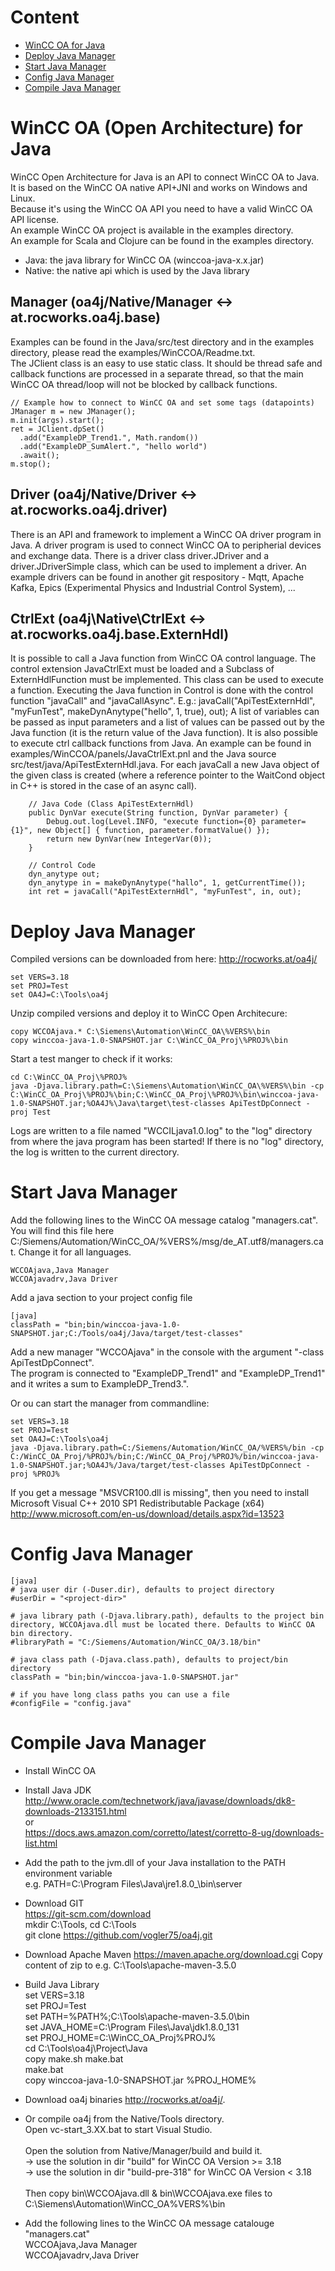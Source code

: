 # Content

- [WinCC OA for Java](#wincc-oa-open-architecture-for-java)
- [Deploy Java Manager](#deploy-java-manager)
- [Start Java Manager](#start-java-manager)
- [Config Java Manager](#config-java-manager)
- [Compile Java Manager](#compile-java-manager)

# WinCC OA (Open Architecture) for Java
WinCC Open Architecture for Java is an API to connect WinCC OA to Java.<br>
It is based on the WinCC OA native API+JNI and works on Windows and Linux.<br>
Because it's using the WinCC OA API you need to have a valid WinCC OA API license.<br>
An example WinCC OA project is available in the examples directory.<br>
An example for Scala and Clojure can be found in the examples directory.<br>
* Java: the java library for WinCC OA (winccoa-java-x.x.jar)
* Native: the native api which is used by the Java library

## Manager (oa4j/Native/Manager <-> at.rocworks.oa4j.base)<br>
Examples can be found in the Java/src/test directory and in the examples directory, please read the examples/WinCCOA/Readme.txt. <br>
The JClient class is an easy to use static class. It should be thread safe and callback functions are processed in a separate thread, so that the main WinCC OA thread/loop will not be blocked by callback functions.<br>
```
// Example how to connect to WinCC OA and set some tags (datapoints)
JManager m = new JManager();
m.init(args).start(); 
ret = JClient.dpSet()
  .add("ExampleDP_Trend1.", Math.random())
  .add("ExampleDP_SumAlert.", "hello world")
  .await();
m.stop();
```

## Driver (oa4j/Native/Driver <-> at.rocworks.oa4j.driver)<br>
There is an API and framework to implement a WinCC OA driver program in Java. A driver program is used to connect WinCC OA to peripherial devices and exchange data. There is a driver class driver.JDriver and a driver.JDriverSimple class, which can be used to implement a driver. An example drivers can be found in another git respository - Mqtt,  Apache Kafka, Epics (Experimental Physics and Industrial Control System), ... <br>

## CtrlExt (oa4j\Native\CtrlExt <-> at.rocworks.oa4j.base.ExternHdl)<br>
It is possible to call a Java function from WinCC OA control language. 
The control extension JavaCtrlExt must be loaded and a Subclass of ExternHdlFunction must be implemented. This class can be used to execute a function. Executing the Java function in Control is done with the control function "javaCall" and "javaCallAsync". E.g.: javaCall("ApiTestExternHdl", "myFunTest", makeDynAnytype("hello", 1, true), out); A list of variables can be passed as input parameters and a list of values can be passed out by the Java function (it is the return value of the Java function). It is also possible to execute ctrl callback functions from Java. An example can be found in examples/WinCCOA/panels/JavaCtrlExt.pnl and the Java source src/test/java/ApiTestExternHdl.java. For each javaCall a new Java object of the given class is created (where a reference pointer to the WaitCond object in C++ is stored in the case of an async call).<br>
```
    // Java Code (Class ApiTestExternHdl)
    public DynVar execute(String function, DynVar parameter) {
        Debug.out.log(Level.INFO, "execute function={0} parameter={1}", new Object[] { function, parameter.formatValue() });
        return new DynVar(new IntegerVar(0));
    }

    // Control Code
    dyn_anytype out;
    dyn_anytype in = makeDynAnytype("hallo", 1, getCurrentTime());
    int ret = javaCall("ApiTestExternHdl", "myFunTest", in, out);
```

# Deploy Java Manager

Compiled versions can be downloaded from here: http://rocworks.at/oa4j/

```
set VERS=3.18
set PROJ=Test
set OA4J=C:\Tools\oa4j
```
Unzip compiled versions and deploy it to WinCC Open Architecure:
```
copy WCCOAjava.* C:\Siemens\Automation\WinCC_OA\%VERS%\bin
copy winccoa-java-1.0-SNAPSHOT.jar C:\WinCC_OA_Proj\%PROJ%\bin
```

Start a test manger to check if it works:  
```
cd C:\WinCC_OA_Proj\%PROJ%
java -Djava.library.path=C:\Siemens\Automation\WinCC_OA\%VERS%\bin -cp C:\WinCC_OA_Proj\%PROJ%\bin;C:\WinCC_OA_Proj\%PROJ%\bin\winccoa-java-1.0-SNAPSHOT.jar;%OA4J%\Java\target\test-classes ApiTestDpConnect -proj Test
```
Logs are written to a file named "WCCILjava1.0.log" to the "log" directory from where the java program has been started! If there is no "log" directory, the log is written to the current directory.

# Start Java Manager
Add the following lines to the WinCC OA message catalog "managers.cat". You will find this file here C:/Siemens/Automation/WinCC_OA/%VERS%/msg/de_AT.utf8/managers.cat. Change it for all languages.
```
WCCOAjava,Java Manager  
WCCOAjavadrv,Java Driver  
```
Add a java section to your project config file 
```
[java]
classPath = "bin;bin/winccoa-java-1.0-SNAPSHOT.jar;C:/Tools/oa4j/Java/target/test-classes"
```

Add a new manager "WCCOAjava" in the console with the argument "-class ApiTestDpConnect".   
The program is connected to "ExampleDP_Trend1" and "ExampleDP_Trend1" and it writes a sum to ExampleDP_Trend3.".  

Or ou can start the manager from commandline:
```
set VERS=3.18
set PROJ=Test
set OA4J=C:\Tools\oa4j
java -Djava.library.path=C:/Siemens/Automation/WinCC_OA/%VERS%/bin -cp C:/WinCC_OA_Proj/%PROJ%/bin;C:/WinCC_OA_Proj/%PROJ%/bin/winccoa-java-1.0-SNAPSHOT.jar;%OA4J%/Java/target/test-classes ApiTestDpConnect -proj %PROJ%
```

If you get a message "MSVCR100.dll is missing", then you need to install Microsoft Visual C++ 2010 SP1 Redistributable Package (x64) http://www.microsoft.com/en-us/download/details.aspx?id=13523  

# Config Java Manager
```
[java]
# java user dir (-Duser.dir), defaults to project directory
#userDir = "<project-dir>"

# java library path (-Djava.library.path), defaults to the project bin directory, WCCOAjava.dll must be located there. Defaults to WinCC OA bin directory.
#libraryPath = "C:/Siemens/Automation/WinCC_OA/3.18/bin" 

# java class path (-Djava.class.path), defaults to project/bin directory
classPath = "bin;bin/winccoa-java-1.0-SNAPSHOT.jar"

# if you have long class paths you can use a file
#configFile = "config.java"
```

# Compile Java Manager
* Install WinCC OA 

* Install Java JDK  
  http://www.oracle.com/technetwork/java/javase/downloads/dk8-downloads-2133151.html  
  or  
  https://docs.aws.amazon.com/corretto/latest/corretto-8-ug/downloads-list.html

* Add the path to the jvm.dll of your Java installation to the PATH environment variable  
  e.g. PATH=C:\Program Files\Java\jre1.8.0_<version>\bin\server
	
* Download GIT  
  https://git-scm.com/download  
  mkdir C:\Tools, cd C:\Tools  
  git clone https://github.com/vogler75/oa4j.git  
   
* Download Apache Maven
  https://maven.apache.org/download.cgi
  Copy content of zip to e.g. C:\Tools\apache-maven-3.5.0
   
* Build Java Library  
  set VERS=3.18  
  set PROJ=Test  
  set PATH=%PATH%;C:\Tools\apache-maven-3.5.0\bin  
  set JAVA_HOME=C:\Program Files\Java\jdk1.8.0_131  
  set PROJ_HOME=C:\WinCC_OA_Proj\%PROJ%  
  cd C:\Tools\oa4j\Project\Java  
  copy make.sh make.bat  
  make.bat  
  copy winccoa-java-1.0-SNAPSHOT.jar %PROJ_HOME%  

* Download oa4j binaries http://rocworks.at/oa4j/.

* Or compile oa4j from the Native/Tools directory.   
  Open vc-start_3.XX.bat to start Visual Studio.  
  <br>
  Open the solution from Native/Manager/build and build it.  
  &rarr; use the solution in dir "build" for WinCC OA Version >= 3.18  
  &rarr; use the solution in dir "build-pre-318" for WinCC OA Version < 3.18  
  <br>
  Then copy bin\WCCOAjava.dll & bin\WCCOAjava.exe files to C:\Siemens\Automation\WinCC_OA\%VERS%\bin  

* Add the following lines to the WinCC OA message catalouge "managers.cat"  
  WCCOAjava,Java Manager  
  WCCOAjavadrv,Java Driver  




